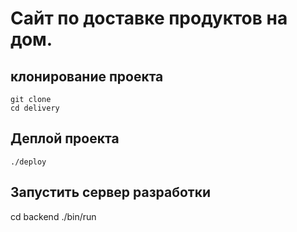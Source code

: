 # Сайт по доставке продуктов на дом.

## клонирование проекта

    git clone 
    cd delivery

## Деплой проекта

    ./deploy

## Запустить сервер разработки
cd backend
./bin/run
